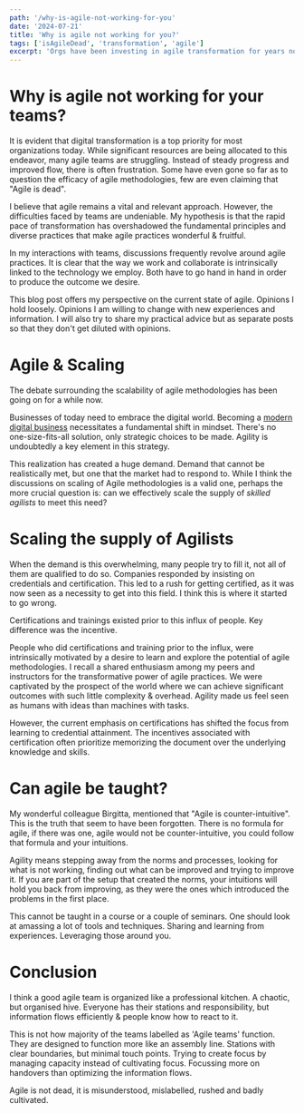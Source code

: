 ```yaml
---
path: '/why-is-agile-not-working-for-you'
date: '2024-07-21'
title: 'Why is agile not working for you?'
tags: ['isAgileDead', 'transformation', 'agile']
excerpt: 'Orgs have been investing in agile transformation for years now, but on the ground it does not seem to be working. Teams are struggling to adopt agile. This is an opinion piece on why.'
---
```


# Why is agile not working for your teams?

It is evident that digital transformation is a top priority for most organizations today. While significant resources are being allocated to this endeavor, many agile teams are struggling. Instead of steady progress and improved flow, there is often frustration. Some have even gone so far as to question the efficacy of agile methodologies, few are even claiming that "Agile is dead".

I believe that agile remains a vital and relevant approach. However, the difficulties faced by teams are undeniable. My hypothesis is that the rapid pace of transformation has overshadowed the fundamental principles and diverse practices that make agile practices wonderful & fruitful.

In my interactions with teams, discussions frequently revolve around agile practices. It is clear that the way we work and collaborate is intrinsically linked to the technology we employ. Both have to go hand in hand in order to produce the outcome we desire.

This blog post offers my perspective on the current state of agile. Opinions I hold loosely. Opinions I am willing to change with new experiences and information. I will also try to share my practical advice but as separate posts so that they don't get diluted with opinions.

# Agile & Scaling

The debate surrounding the scalability of agile methodologies has been going on for a while now.

Businesses of today need to embrace the digital world. Becoming a [modern digital business](https://www.thoughtworks.com/perspectives/edition8-modern-digital-business) necessitates a fundamental shift in mindset. There's no one-size-fits-all solution, only strategic choices to be made. Agility is undoubtedly a key element in this strategy.

This realization has created a huge demand. Demand that cannot be realistically met, but one that the market had to respond to. While I think the discussions on scaling of Agile methodologies is a valid one, perhaps the more crucial question is: can we effectively scale the supply of _skilled agilists_ to meet this need?

# Scaling the supply of Agilists

When the demand is this overwhelming, many people try to fill it, not all of them are qualified to do so. Companies responded by insisting on credentials and certification. This led to a rush for getting certified, as it was now seen as a necessity to get into this field. I think this is where it started to go wrong.

Certifications and trainings existed prior to this influx of people. Key difference was the incentive.

People who did certifications and training prior to the influx, were intrinsically motivated by a desire to learn and explore the potential of agile methodologies. I recall a shared enthusiasm among my peers and instructors for the transformative power of agile practices. We were captivated by the prospect of the world where we can achieve significant outcomes with such little complexity & overhead. Agility made us feel seen as humans with ideas than machines with tasks.

However, the current emphasis on certifications has shifted the focus from learning to credential attainment. The incentives associated with certification often prioritize memorizing the document over the underlying knowledge and skills.

# Can agile be taught?

My wonderful colleague Birgitta, mentioned that "Agile is counter-intuitive". This is the truth that seem to have been forgotten.
There is no formula for agile, if there was one, agile would not be counter-intuitive, you could follow that formula and your intuitions.

Agility means stepping away from the norms and processes, looking for what is not working, finding out what can be improved and trying to improve it. If you are part of the setup that created the norms, your intuitions will hold you back from improving, as they were the ones which introduced the problems in the first place.

This cannot be taught in a course or a couple of seminars. One should look at amassing a lot of tools and techniques. Sharing and learning from experiences. Leveraging those around you.

# Conclusion

I think a good agile team is organized like a professional kitchen. A chaotic, but organised hive. Everyone has their stations and responsibility, but information flows efficiently & people know how to react to it.

This is not how majority of the teams labelled as 'Agile teams' function. They are designed to function more like an assembly line. Stations with clear boundaries, but minimal touch points. Trying to create focus by managing capacity instead of cultivating focus. Focussing more on handovers than optimizing the information flows.

Agile is not dead, it is misunderstood, mislabelled, rushed and badly cultivated.
